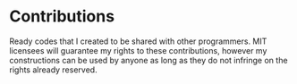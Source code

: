 # Contributions
 Ready codes that I created to be shared with other programmers. MIT licensees will guarantee my rights to these contributions, however my constructions can be used by anyone as long as they do not infringe on the rights already reserved.
